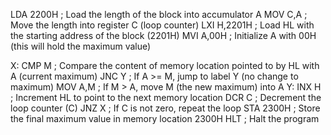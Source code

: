 
LDA 2200H      ; Load the length of the block into accumulator A
MOV C,A        ; Move the length into register C (loop counter)
LXI H,2201H    ; Load HL with the starting address of the block (2201H)
MVI A,00H      ; Initialize A with 00H (this will hold the maximum value)

X: CMP M       ; Compare the content of memory location pointed to by HL with A (current maximum)
   JNC Y       ; If A >= M, jump to label Y (no change to maximum)
   MOV A,M     ; If M > A, move M (the new maximum) into A
Y: INX H       ; Increment HL to point to the next memory location
   DCR C       ; Decrement the loop counter (C)
   JNZ X       ; If C is not zero, repeat the loop
STA 2300H      ; Store the final maximum value in memory location 2300H
HLT            ; Halt the program

